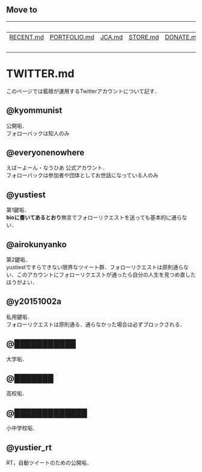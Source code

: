 ## Move to
||||||Here||
|:-:|:-:|:-:|:-:|:-:|:-:|:-:|
|[RECENT.md](https://github.com/yustier/yustier/blob/master/RECENT.md)|[PORTFOLIO.md](https://github.com/yustier/yustier/blob/master/PORTFOLIO.md)|[JCA.md](https://github.com/yustier/yustier/blob/master/JCA.md)|[STORE.md](https://github.com/yustier/yustier/blob/master/STORE.md)|[DONATE.md](https://github.com/yustier/yustier/blob/master/DONATE.md)|[ABOUT.md](https://github.com/yustier/yustier/blob/master/ABOUT.md)|[README.md](https://github.com/yustier/yustier/blob/master/README.md)|
||||||**TWITTER.md**||


# TWITTER.md

このページでは藍碌が運用するTwitterアカウントについて記す．

## @kyommunist
公開垢．  
フォローバックは知人のみ

## @everyonenowhere
えばーよーん・なうひあ 公式アカウント．  
フォローバックは参加者や団体としてお世話になっている人のみ

## @yustiest
第1鍵垢．  
**bioに書いてあるとおり**無言でフォローリクエストを送っても基本的に通らない．

## @airokunyanko
第2鍵垢．  
yustiestですらできない限界なツイート群．フォローリクエストは原則通らない．このアカウントにフォローリクエストが通ったら自分の人生を見つめ直したほうがよい．

## @y20151002a
私用鍵垢．  
フォローリクエストは原則通る．通らなかった場合は必ずブロックされる．

## @███████████
大学垢．

## @███████
高校垢．

## @█████████████
小中学校垢．

## @yustier_rt
RT，自動ツイートのための公開垢．


<!---
Copyright 2020 Airoku
-->
